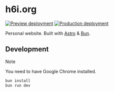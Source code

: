 # h6i.org

[![Preview deployment](https://github.com/haxibami/h6i.org/actions/workflows/dev.yml/badge.svg)](https://github.com/haxibami/h6i.org/actions/workflows/dev.yml)
[![Production deployment](https://github.com/haxibami/h6i.org/actions/workflows/prod.yml/badge.svg)](https://github.com/haxibami/h6i.org/actions/workflows/prod.yml)

Personal website. Built with [Astro](https://astro.build) & [Bun](https://bun.sh).

## Development

> [!NOTE]
> You need to have Google Chrome installed.

```sh
bun install
bun run dev
```
